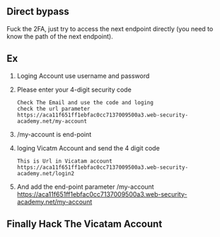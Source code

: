 ## Direct bypass
Fuck the 2FA, just try to access the next endpoint directly (you need to know the path of the next endpoint).


## Ex 
 
 1. Loging Account use username and password 
 2. Please enter your 4-digit security code 
 
        Check The Email and use the code and loging
        check the url parameter
        https://aca11f651ff1ebfac0cc7137009500a3.web-security-academy.net/my-account
 3. /my-account is end-point
 4. loging Vicatm Account and send the 4 digit code 

        This is Url in Vicatam account
        https://aca11f651ff1ebfac0cc7137009500a3.web-security-academy.net/login2
 5. And add the end-point parameter
        /my-account
        https://aca11f651ff1ebfac0cc7137009500a3.web-security-academy.net/my-account
 
 ## Finally Hack The Vicatam Account
